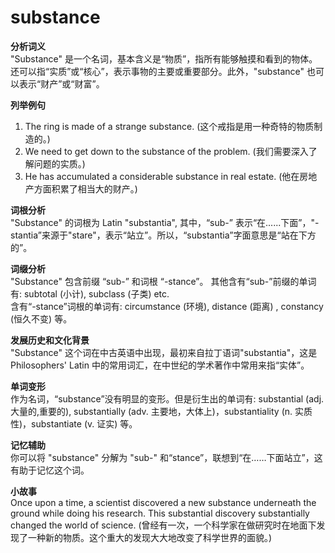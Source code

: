 # substance

**分析词义**  
"Substance" 是一个名词，基本含义是“物质”，指所有能够触摸和看到的物体。还可以指“实质”或“核心”，表示事物的主要或重要部分。此外，"substance" 也可以表示“财产”或“财富”。

  

**列举例句**

  

1.  The ring is made of a strange substance. (这个戒指是用一种奇特的物质制造的。)
2.  We need to get down to the substance of the problem. (我们需要深入了解问题的实质。)
3.  He has accumulated a considerable substance in real estate. (他在房地产方面积累了相当大的财产。)

  

**词根分析**  
"Substance" 的词根为 Latin "substantia", 其中，“sub-” 表示“在......下面”，"-stantia”来源于"stare"，表示“站立”。所以，“substantia”字面意思是“站在下方的”。

  

**词缀分析**  
"Substance" 包含前缀 “sub-” 和词根 “-stance”。 其他含有“sub-”前缀的单词有: subtotal (小计), subclass (子类) etc.  
含有“-stance”词根的单词有: circumstance (环境), distance (距离) , constancy (恒久不变) 等。

  

**发展历史和文化背景**  
"Substance" 这个词在中古英语中出现，最初来自拉丁语词"substantia"，这是 Philosophers' Latin 中的常用词汇，在中世纪的学术著作中常用来指“实体”。

  

**单词变形**  
作为名词，“substance”没有明显的变形。但是衍生出的单词有: substantial (adj. 大量的,重要的), substantially (adv. 主要地，大体上)，substantiality (n. 实质性)，substantiate (v. 证实) 等。

  

**记忆辅助**  
你可以将 "substance" 分解为 "sub-" 和“stance”，联想到“在……下面站立”，这有助于记忆这个词。

  

**小故事**  
Once upon a time, a scientist discovered a new substance underneath the ground while doing his research. This substantial discovery substantially changed the world of science. (曾经有一次，一个科学家在做研究时在地面下发现了一种新的物质。这个重大的发现大大地改变了科学世界的面貌。)
